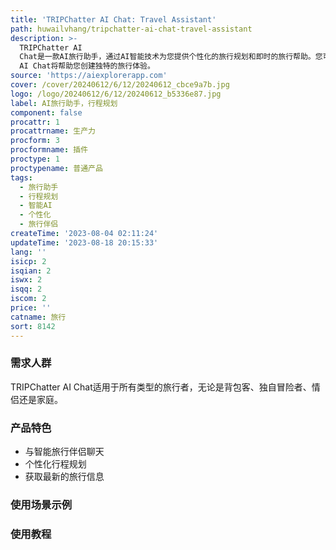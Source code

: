 ```yaml
---
title: 'TRIPChatter AI Chat: Travel Assistant'
path: huwailvhang/tripchatter-ai-chat-travel-assistant
description: >-
  TRIPChatter AI
  Chat是一款AI旅行助手，通过AI智能技术为您提供个性化的旅行规划和即时的旅行帮助。您可以与智能旅行伴侣进行聊天，个性化您的行程，并获取最新的旅行信息。TRIPChatter
  AI Chat将帮助您创建独特的旅行体验。
source: 'https://aiexplorerapp.com'
cover: /cover/20240612/6/12/20240612_cbce9a7b.jpg
logo: /logo/20240612/6/12/20240612_b5336e87.jpg
label: AI旅行助手，行程规划
component: false
procattr: 1
procattrname: 生产力
procform: 3
procformname: 插件
proctype: 1
proctypename: 普通产品
tags:
  - 旅行助手
  - 行程规划
  - 智能AI
  - 个性化
  - 旅行伴侣
createTime: '2023-08-04 02:11:24'
updateTime: '2023-08-18 20:15:33'
lang: ''
isicp: 2
isqian: 2
iswx: 2
isqq: 2
iscom: 2
price: ''
catname: 旅行
sort: 8142
---
```




### 需求人群
TRIPChatter AI Chat适用于所有类型的旅行者，无论是背包客、独自冒险者、情侣还是家庭。

### 产品特色
- 与智能旅行伴侣聊天
- 个性化行程规划
- 获取最新的旅行信息

### 使用场景示例


### 使用教程


  
